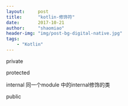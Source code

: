 ```yaml
---
layout:     post
title:      "kotlin-修饰符"
date:       2017-10-21
author:     "shaomiao"
header-img: "img/post-bg-digital-native.jpg"
tags:
    - "Kotlin"
---
```

private

protected

internal  同一个module 中的internal修饰的类

public
